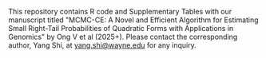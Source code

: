 This repository contains R code and Supplementary Tables with our manuscript titled "MCMC-CE: A Novel and Efficient Algorithm for Estimating Small Right-Tail Probabilities of Quadratic Forms with Applications in Genomics" by Ong V et al (2025+). Please contact the corresponding author, Yang Shi, at yang.shi@wayne.edu for any inquiry.
